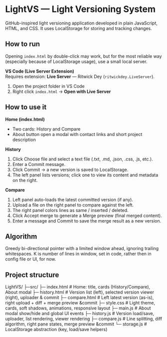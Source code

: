 # LightVS — Light Versioning System
GitHub-inspired light versioning application developed in plain JavaScript, HTML, and CSS. It uses LocalStorage for storing and tracking changes. 

## How to run

Opening `index.html` by double-click may work, but for the most reliable way (especially because of LocalStorage usage), use a small local server.

**VS Code (Live Server Extension)**  
Requires extension: **Live Server** — Ritwick Dey (`ritwickdey.LiveServer`).

1. Open the project folder in VS Code
2. Right click `index.html` → **Open with Live Server**

## How to use it

**Home (index.html)**
- Two cards: History and Compare
- About button open a modal with contact links and short project description

**History**
1. Click Choose file and select a text file (.txt, .md, .json, .css, .js, etc.).
2. Enter a Commit message.
3. Click Commit -> a new version is saved to LocalStorage.
4. The left panel lists versions; click one to view its content and metadata on the right.

**Compare**
1. Left panel auto-loads the latest committed version (if any).
2. Upload a file on the right panel to compare against the left.
3. The right panel colors lines as same / inserted / deleted.
4. Click Accept merge to generate a Merge preview (final merged content).
5. Enter a message and Commit to save the merge result as a new version.

## Algorithm
Greedy bi-directional pointer with a limited window ahead, ignoring trailing whitespaces. K is number of lines in window, set in code, rather then in config file or UI, for now.

## Project structure

LightVS/
├─src/
├─ index.html      # Home: title, cards (History/Compare), About modal
├─ history.html    # Version list (left), selected version viewer (right), uploader & commit
├─ compare.html    # Left latest version (as-is), right upload + diff + merge preview &commit
├─ style.css       # Light theme, cards, soft shadows, animations, responsive layout
├─ main.js         # About modal show/hide and global UI events
├─ history.js      # Version load/save, uploader, list rendering, viewer rendering
├─ compare.js      # Line splitting, diff algorithm, right pane states, merge preview &commit
└─ storage.js      # LocalStorage abstraction (key, load/save helpers)
